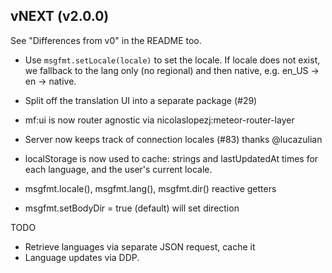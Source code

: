 ## vNEXT (v2.0.0)

See "Differences from v0" in the README too.

* Use `msgfmt.setLocale(locale)` to set the locale.  If locale does not
  exist, we fallback to the lang only (no regional) and then native, e.g.
  en_US -> en -> native.

* Split off the translation UI into a separate package (#29)
* mf:ui is now router agnostic via nicolaslopezj:meteor-router-layer

* Server now keeps track of connection locales (#83) thanks @lucazulian

* localStorage is now used to cache: strings and lastUpdatedAt times for
  each language, and the user's current locale.

* msgfmt.locale(), msgfmt.lang(), msgfmt.dir() reactive getters

* msgfmt.setBodyDir = true (default) will set <body> direction


TODO

* Retrieve languages via separate JSON request, cache it
* Language updates via DDP.
